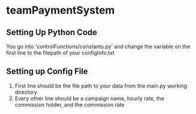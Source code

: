 # teamPaymentSystem

## Setting Up Python Code
You go into 'controlFunctions/constants.py' and change the variable on the first line to the filepath of your configInfo.txt

## Setting up Config File
1. First line should be the file path to your data from the main.py working directory
3. Every other line should be a campaign name, hourly rate, the commission holder, and the commission rate